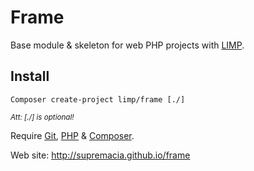 # Frame
Base module & skeleton for web PHP projects with [LIMP](https://github.com/supremacia/limp).

## Install

```shell
Composer create-project limp/frame [./]
```
<small><i>Att: [./] is optional!</i></small>


Require [Git](http://git-scm.com/book/en/Getting-Started-Installing-Git), [PHP](http://www.php.net/) & [Composer](https://getcomposer.org/download/).


Web site: http://supremacia.github.io/frame

